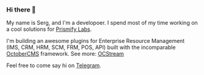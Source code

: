 ### Hi there 👋

My name is Serg, and I'm a developoer. I spend most of my time working on a cool solutions for [Prismify Labs](https://prismify.org).

I'm building an awesome plugins for Enterprise Resource Management (IMS, CRM, HRM, SCM, FRM, POS, API) built with the incomparable [OctoberCMS](https://octobercms.com) framework. See more: [OCStream](https://github.com/oc-stream)

Feel free to come say hi on [Telegram](https://t.me/prismifylabs).
